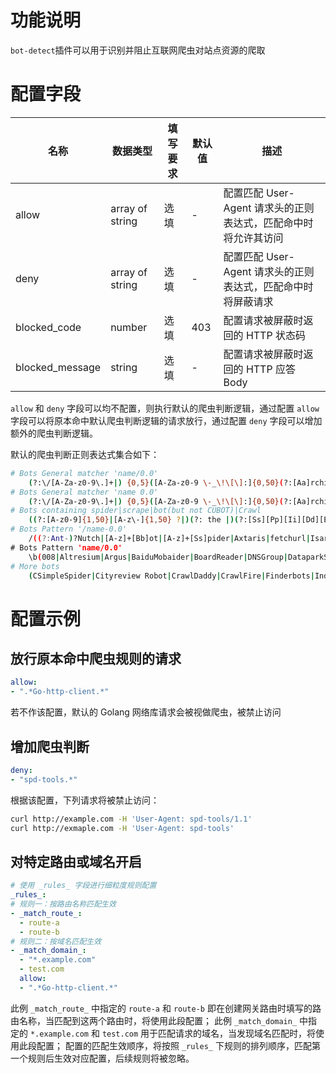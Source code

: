 # 功能说明
`bot-detect`插件可以用于识别并阻止互联网爬虫对站点资源的爬取

# 配置字段

| 名称 | 数据类型 | 填写要求 |  默认值 | 描述 |
| -------- | -------- | -------- | -------- | -------- |
|  allow     |  array of string     | 选填     |   -  |  配置匹配 User-Agent 请求头的正则表达式，匹配命中时将允许其访问   |
|  deny     |  array of string     | 选填     |   -  |  配置匹配 User-Agent 请求头的正则表达式，匹配命中时将屏蔽请求   |
|  blocked_code     |  number     | 选填     |   403  |  配置请求被屏蔽时返回的 HTTP 状态码   |
|  blocked_message     |  string     | 选填     |   -  |  配置请求被屏蔽时返回的 HTTP 应答 Body   |

`allow` 和 `deny` 字段可以均不配置，则执行默认的爬虫判断逻辑，通过配置 `allow` 字段可以将原本命中默认爬虫判断逻辑的请求放行，通过配置 `deny` 字段可以增加额外的爬虫判断逻辑。

默认的爬虫判断正则表达式集合如下：

```bash
# Bots General matcher 'name/0.0'
    (?:\/[A-Za-z0-9\.]+|) {0,5}([A-Za-z0-9 \-_\!\[\]:]{0,50}(?:[Aa]rchiver|[Ii]ndexer|[Ss]craper|[Bb]ot|[Ss]pider|[Cc]rawl[a-z]{0,50}))[/ ](\d+)(?:\.(\d+)(?:\.(\d+)|)|)
# Bots General matcher 'name 0.0'
    (?:\/[A-Za-z0-9\.]+|) {0,5}([A-Za-z0-9 \-_\!\[\]:]{0,50}(?:[Aa]rchiver|[Ii]ndexer|[Ss]craper|[Bb]ot|[Ss]pider|[Cc]rawl[a-z]{0,50})) (\d+)(?:\.(\d+)(?:\.(\d+)|)|)
# Bots containing spider|scrape|bot(but not CUBOT)|Crawl
    ((?:[A-z0-9]{1,50}|[A-z\-]{1,50} ?|)(?: the |)(?:[Ss][Pp][Ii][Dd][Ee][Rr]|[Ss]crape|[Cc][Rr][Aa][Ww][Ll])[A-z0-9]{0,50})(?:(?:[ /]| v)(\d+)(?:\.(\d+)|)(?:\.(\d+)|)|)
# Bots Pattern '/name-0.0'
    /((?:Ant-)?Nutch|[A-z]+[Bb]ot|[A-z]+[Ss]pider|Axtaris|fetchurl|Isara|ShopSalad|Tailsweep)[ \-](\d+)(?:\.(\d+)(?:\.(\d+))?)?
# Bots Pattern 'name/0.0'
    \b(008|Altresium|Argus|BaiduMobaider|BoardReader|DNSGroup|DataparkSearch|EDI|Goodzer|Grub|INGRID|Infohelfer|LinkedInBot|LOOQ|Nutch|OgScrper|PathDefender|Peew|PostPost|Steeler|Twitterbot|VSE|WebCrunch|WebZIP|Y!J-BR[A-Z]|YahooSeeker|envolk|sproose|wminer)/(\d+)(?:\.(\d+)|)(?:\.(\d+)|)
# More bots
    (CSimpleSpider|Cityreview Robot|CrawlDaddy|CrawlFire|Finderbots|Index crawler|Job Roboter|KiwiStatus Spider|Lijit Crawler|QuerySeekerSpider|ScollSpider|Trends Crawler|USyd-NLP-Spider|SiteCat Webbot|BotName\/\$BotVersion|123metaspider-Bot|1470\.net crawler|50\.nu|8bo Crawler Bot|Aboundex|Accoona-[A-z]{1,30}-Agent|AdsBot-Google(?:-[a-z]{1,30}|)|altavista|AppEngine-Google|archive.{0,30}\.org_bot|archiver|Ask Jeeves|[Bb]ai[Dd]u[Ss]pider(?:-[A-Za-z]{1,30})(?:-[A-Za-z]{1,30}|)|bingbot|BingPreview|blitzbot|BlogBridge|Bloglovin|BoardReader Blog Indexer|BoardReader Favicon Fetcher|boitho.com-dc|BotSeer|BUbiNG|\b\w{0,30}favicon\w{0,30}\b|\bYeti(?:-[a-z]{1,30}|)|Catchpoint(?: bot|)|[Cc]harlotte|Checklinks|clumboot|Comodo HTTP\(S\) Crawler|Comodo-Webinspector-Crawler|ConveraCrawler|CRAWL-E|CrawlConvera|Daumoa(?:-feedfetcher|)|Feed Seeker Bot|Feedbin|findlinks|Flamingo_SearchEngine|FollowSite Bot|furlbot|Genieo|gigabot|GomezAgent|gonzo1|(?:[a-zA-Z]{1,30}-|)Googlebot(?:-[a-zA-Z]{1,30}|)|Google SketchUp|grub-client|gsa-crawler|heritrix|HiddenMarket|holmes|HooWWWer|htdig|ia_archiver|ICC-Crawler|Icarus6j|ichiro(?:/mobile|)|IconSurf|IlTrovatore(?:-Setaccio|)|InfuzApp|Innovazion Crawler|InternetArchive|IP2[a-z]{1,30}Bot|jbot\b|KaloogaBot|Kraken|Kurzor|larbin|LEIA|LesnikBot|Linguee Bot|LinkAider|LinkedInBot|Lite Bot|Llaut|lycos|Mail\.RU_Bot|masscan|masidani_bot|Mediapartners-Google|Microsoft .{0,30} Bot|mogimogi|mozDex|MJ12bot|msnbot(?:-media {0,2}|)|msrbot|Mtps Feed Aggregation System|netresearch|Netvibes|NewsGator[^/]{0,30}|^NING|Nutch[^/]{0,30}|Nymesis|ObjectsSearch|OgScrper|Orbiter|OOZBOT|PagePeeker|PagesInventory|PaxleFramework|Peeplo Screenshot Bot|PlantyNet_WebRobot|Pompos|Qwantify|Read%20Later|Reaper|RedCarpet|Retreiver|Riddler|Rival IQ|scooter|Scrapy|Scrubby|searchsight|seekbot|semanticdiscovery|SemrushBot|Simpy|SimplePie|SEOstats|SimpleRSS|SiteCon|Slackbot-LinkExpanding|Slack-ImgProxy|Slurp|snappy|Speedy Spider|Squrl Java|Stringer|TheUsefulbot|ThumbShotsBot|Thumbshots\.ru|Tiny Tiny RSS|Twitterbot|WhatsApp|URL2PNG|Vagabondo|VoilaBot|^vortex|Votay bot|^voyager|WASALive.Bot|Web-sniffer|WebThumb|WeSEE:[A-z]{1,30}|WhatWeb|WIRE|WordPress|Wotbox|www\.almaden\.ibm\.com|Xenu(?:.s|) Link Sleuth|Xerka [A-z]{1,30}Bot|yacy(?:bot|)|YahooSeeker|Yahoo! Slurp|Yandex\w{1,30}|YodaoBot(?:-[A-z]{1,30}|)|YottaaMonitor|Yowedo|^Zao|^Zao-Crawler|ZeBot_www\.ze\.bz|ZooShot|ZyBorg)(?:[ /]v?(\d+)(?:\.(\d+)(?:\.(\d+)|)|)|)
```

# 配置示例

## 放行原本命中爬虫规则的请求
```yaml
allow:
- ".*Go-http-client.*"
```

若不作该配置，默认的 Golang 网络库请求会被视做爬虫，被禁止访问


## 增加爬虫判断
```yaml
deny:
- "spd-tools.*"
```

根据该配置，下列请求将被禁止访问：

```bash
curl http://example.com -H 'User-Agent: spd-tools/1.1'
curl http://exmaple.com -H 'User-Agent: spd-tools'
```

## 对特定路由或域名开启
```yaml
# 使用 _rules_ 字段进行细粒度规则配置
_rules_:
# 规则一：按路由名称匹配生效
- _match_route_:
  - route-a
  - route-b
# 规则二：按域名匹配生效
- _match_domain_:
  - "*.example.com"
  - test.com
  allow:
  - ".*Go-http-client.*"
```
此例 `_match_route_` 中指定的 `route-a` 和 `route-b` 即在创建网关路由时填写的路由名称，当匹配到这两个路由时，将使用此段配置；
此例 `_match_domain_` 中指定的 `*.example.com` 和 `test.com` 用于匹配请求的域名，当发现域名匹配时，将使用此段配置；
配置的匹配生效顺序，将按照 `_rules_` 下规则的排列顺序，匹配第一个规则后生效对应配置，后续规则将被忽略。


